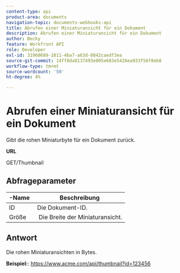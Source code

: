 ```yaml
---
content-type: api
product-area: documents
navigation-topic: documents-webhooks-api
title: Abrufen einer Miniaturansicht für ein Dokument
description: Abrufen einer Miniaturansicht für ein Dokument
author: Becky
feature: Workfront API
role: Developer
exl-id: 31960689-1811-4ba7-a63d-0842caedf3ea
source-git-commit: 14ff8da8137493e805e683e5426ea933f56f8eb8
workflow-type: tm+mt
source-wordcount: '50'
ht-degree: 4%

---
```



# Abrufen einer Miniaturansicht für ein Dokument

Gibt die rohen Miniaturbyte für ein Dokument zurück.

**URL**

GET/Thumbnail

## Abfrageparameter

| -Name  | Beschreibung |
|---|---|
| ID  | Die Dokument-ID. |
| Größe  |  Die Breite der Miniaturansicht. |


## Antwort

Die rohen Miniaturansichten in Bytes.

**Beispiel:**: https://www.acme.com/api/thumbnail?id=123456
